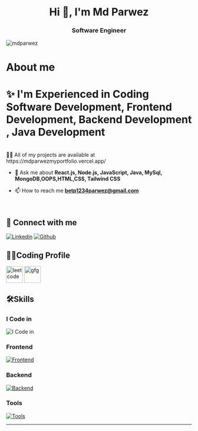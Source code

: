 <h1 align="center">Hi 👋, I'm Md Parwez</h1>
<h3 align="center">Software Engineer</h3>

<p align="left"> <img src="https://komarev.com/ghpvc/?username=mdparwez&label=Profile%20views&color=0e75b6&style=flat" alt="mdparwez" /> </p>
 <h1> About me <h1>
✨  I'm Experienced in Coding Software Development,  Frontend Development, Backend Development , Java Development   </h2>
 <br>
 👨‍💻 All of my projects are available at https://mdparwezmyportfolio.vercel.app/ <br>

- 💬 Ask me about **React.js, Node.js, JavaScript, Java, MySql, MongoDB,OOPS,HTML,CSS, Tailwind CSS**<br>

- 📫 How to reach me **betp1234parwez@gmail.com**
<br>

## 🚀 Connect with me
[![Linkedin](https://skillicons.dev/icons?i=linkedin)](https://www.linkedin.com/in/md-parwez-3a44871b7)
[![Github](https://skillicons.dev/icons?i=github)](https://github.com/MdParwez)

## 👨‍💻Coding Profile
<a href="https://leetcode.com/imparwez/" target="blank"><img align="center" src="https://firebasestorage.googleapis.com/v0/b/storage-2a9f1.appspot.com/o/github-readme-img%2F6.svg?alt=media&token=2e74ad55-57f2-40aa-adff-c46ea7a8b4c5" alt="leetcode" height="45" width="45" /></a>
<a href="https://auth.geeksforgeeks.org/user/imparwez/" target="blank"><img align="center" src="https://firebasestorage.googleapis.com/v0/b/storage-2a9f1.appspot.com/o/github-readme-img%2F5.svg?alt=media&token=dcf0a6d1-d72b-4716-b119-5db5e169480c" alt="gfg" height="45" width="45" /></a>

## 🛠️Skills
### I Code in

![I Code in](https://skillicons.dev/icons?i=c,cpp,python,java,kotlin,js)

### Frontend
[![Frontend](https://skillicons.dev/icons?i=html,css,bootstrap,tailwind,js,ts,react,redux,angular,figma)](https://github.com/MdParwez)

### Backend
[![Backend](https://skillicons.dev/icons?i=nodejs,express,mongo,mysql,firebase,aws,gcp)](https://github.com/MdParwez)

### Tools
[![Tools](https://skillicons.dev/icons?i=git,github,linux,androidstudio,docker,vscode,idea,md,ps)](https://github.com/MdParwez)



<hr>


